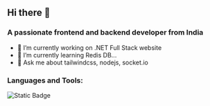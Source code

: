## Hi there 👋

<!--
**RKY2023/Rky2023** is a ✨ _special_ ✨ repository because its `README.md` (this file) appears on your GitHub profile.

Here are some ideas to get you started:

- 👯 I’m looking to collaborate on ...
- 🤔 I’m looking for help with ...
- 😄 Pronouns: ...
- ⚡ Fun fact: ...
- 📫 How to reach me 
-->
### A passionate frontend and backend developer from India

- 🔭 I’m currently working on .NET Full Stack website
- 🌱 I’m currently learning Redis DB...
- 💬 Ask me about tailwindcss, nodejs, socket.io 

### Languages and Tools:
![Static Badge](https://img.shields.io/badge/React-61DBFB?style=for-the-badge&logo=React&logoColor=61DFDB&labelColor=black)

